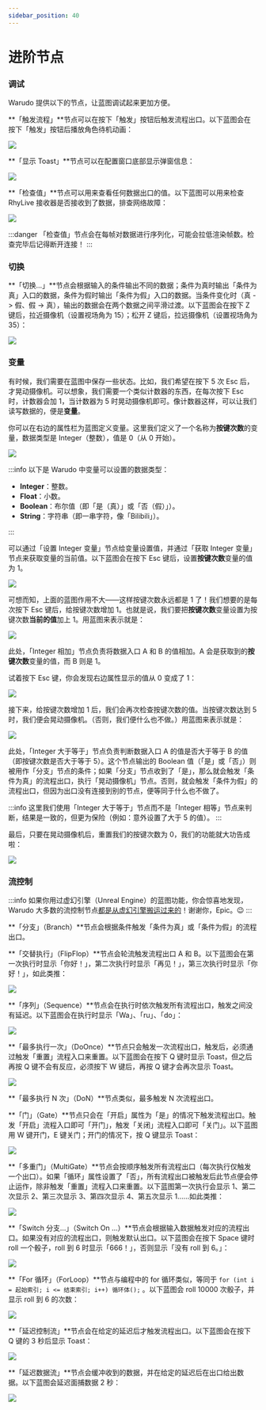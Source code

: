 ```yaml
---
sidebar_position: 40
---
```


# 进阶节点

### 调试

Warudo 提供以下的节点，让蓝图调试起来更加方便。

**「触发流程」**节点可以在按下「触发」按钮后触发流程出口。以下蓝图会在按下「触发」按钮后播放角色待机动画：

![](/doc-img/zh-blueprint-advanced-node-1.webp)

**「显示 Toast」**节点可以在配置窗口底部显示弹窗信息：

![](/doc-img/zh-blueprint-advanced-node-2.webp)

**「检查值」**节点可以用来查看任何数据出口的值。以下蓝图可以用来检查 RhyLive 接收器是否接收到了数据，排查网络故障：

![](/doc-img/zh-blueprint-advanced-node-3.webp)

:::danger
「检查值」节点会在每帧对数据进行序列化，可能会拉低渲染帧数。检查完毕后记得断开连接！
:::

### **切换**

**「切换…」**节点会根据输入的条件输出不同的数据；条件为真时输出「条件为真」入口的数据，条件为假时输出「条件为假」入口的数据。当条件变化时（真 -> 假、假 -> 真），输出的数据会在两个数据之间平滑过渡。以下蓝图会在按下 Z 键后，拉近摄像机（设置视场角为 15）；松开 Z 键后，拉远摄像机（设置视场角为 35）：

![](/doc-img/zh-blueprint-advanced-node-4.webp)

### 变量

有时候，我们需要在蓝图中保存一些状态。比如，我们希望在按下 5 次 Esc 后，才晃动摄像机。可以想象，我们需要一个类似计数器的东西，在每次按下 Esc 时，计数器会加 1，当计数器为 5 时晃动摄像机即可。像计数器这样，可以让我们读写数据的，便是**变量**。

你可以在右边的属性栏为蓝图定义变量。这里我们定义了一个名称为**按键次数**的变量，数据类型是 Integer（整数），值是 0（从 0 开始）。

![](/doc-img/zh-blueprint-advanced-node-5.webp)

:::info
以下是 Warudo 中变量可以设置的数据类型：

* **Integer**：整数。
* **Float**：小数。
* **Boolean**：布尔值（即「是（真）」或「否（假）」）。
* **String**：字符串（即一串字符，像「Bilibili」）。

:::

可以通过「设置 Integer 变量」节点给变量设置值，并通过「获取 Integer 变量」节点来获取变量的当前值。以下蓝图会在按下 Esc 键后，设置**按键次数**变量的值为 1。

![](/doc-img/zh-blueprint-advanced-node-6.webp)

可想而知，上面的蓝图作用不大——这样按键次数永远都是 1 了！我们想要的是每次按下 Esc 键后，给按键次数增加 1。也就是说，我们要把**按键次数**变量设置为按键次数**当前的值**加上 1。用蓝图来表示就是：

![](/doc-img/zh-blueprint-advanced-node-7.webp)

此处，「Integer 相加」节点负责将数据入口 A 和 B 的值相加。A 会是获取到的**按键次数**变量的值，而 B 则是 1。

试着按下 Esc 键，你会发现右边属性显示的值从 0 变成了 1：

![](/doc-img/zh-blueprint-advanced-node-8.webp)

接下来，给按键次数增加 1 后，我们会再次检查按键次数的值。当按键次数达到 5 时，我们便会晃动摄像机。（否则，我们便什么也不做。）用蓝图来表示就是：

![](/doc-img/zh-blueprint-advanced-node-9.webp)

此处，「Integer 大于等于」节点负责判断数据入口 A 的值是否大于等于 B 的值（即按键次数是否大于等于 5）。这个节点输出的 Boolean 值（「是」或「否」）则被用作「分支」节点的条件；如果「分支」节点收到了「是」，那么就会触发「条件为真」的流程出口，执行「晃动摄像机」节点。否则，就会触发「条件为假」的流程出口，但因为出口没有连接到别的节点，便等同于什么也不做了。

:::info
这里我们使用「Integer 大于等于」节点而不是「Integer 相等」节点来判断，结果是一致的，但更为保险（例如：意外设置了大于 5 的值）。
:::

最后，只要在晃动摄像机后，重置我们的按键次数为 0，我们的功能就大功告成啦：

![](/doc-img/zh-blueprint-advanced-node-10.webp)

### 流控制

:::info
如果你用过虚幻引擎（Unreal Engine）的蓝图功能，你会惊喜地发现，Warudo 大多数的流控制节点[都是从虚幻引擎搬运过来的](https://docs.unrealengine.com/4.26/zh-CN/ProgrammingAndScripting/Blueprints/UserGuide/FlowControl/)！谢谢你，Epic。😉
:::

**「分支」（Branch）**节点会根据条件触发「条件为真」或「条件为假」的流程出口。

**「交替执行」（FlipFlop）**节点会轮流触发流程出口 A 和 B。以下蓝图会在第一次执行时显示「你好！」，第二次执行时显示「再见！」，第三次执行时显示「你好！」，如此类推：

![](/doc-img/zh-blueprint-advanced-node-11.webp)

**「序列」（Sequence）**节点会在执行时依次触发所有流程出口，触发之间没有延迟。以下蓝图会在执行时显示「Wa」、「ru」、「do」：

![](/doc-img/zh-blueprint-advanced-node-12.webp)

**「最多执行一次」（DoOnce）**节点只会触发一次流程出口，触发后，必须通过触发「重置」流程入口来重置。以下蓝图会在按下 Q 键时显示 Toast，但之后再按 Q 键不会有反应，必须按下 W 键后，再按 Q 键才会再次显示 Toast。

![](/doc-img/zh-blueprint-advanced-node-13.webp)

**「最多执行 N 次」（DoN）**节点类似，最多触发 N 次流程出口。

**「门」（Gate）**节点只会在「开启」属性为「是」的情况下触发流程出口。触发「开启」流程入口即可「开门」，触发「关闭」流程入口即可「关门」。以下蓝图用 W 键开门，E 键关门；开门的情况下，按 Q 键显示 Toast：

![](/doc-img/zh-blueprint-advanced-node-14.webp)

**「多重门」（MultiGate）**节点会按顺序触发所有流程出口（每次执行仅触发一个出口）。如果「循环」属性设置了「否」，所有流程出口被触发后此节点便会停止运作，除非触发「重置」流程入口来重置。以下蓝图第一次执行会显示 1、第二次显示 2、第三次显示 3、第四次显示 4、第五次显示 1……如此类推：

![](/doc-img/zh-blueprint-advanced-node-15.webp)

**「Switch 分支…」（Switch On …）**节点会根据输入数据触发对应的流程出口。如果没有对应的流程出口，则触发默认出口。以下蓝图会在按下 Space 键时 roll 一个骰子，roll 到 6 时显示「666！」，否则显示「没有 roll 到 6。」：

![](/doc-img/zh-blueprint-advanced-node-16.webp)

**「For 循环」（ForLoop）**节点与编程中的 for 循环类似，等同于 `for (int i = 起始索引; i <= 结束索引; i++) 循环体();` 。以下蓝图会 roll 10000 次骰子，并显示 roll 到 6 的次数：

![](/doc-img/zh-blueprint-advanced-node-17.webp)

**「延迟控制流」**节点会在给定的延迟后才触发流程出口。以下蓝图会在按下 Q 键的 3 秒后显示 Toast：

![](/doc-img/zh-blueprint-advanced-node-18.webp)

**「延迟数据流」**节点会缓冲收到的数据，并在给定的延迟后在出口给出数据。以下蓝图会延迟面捕数据 2 秒：

![](/doc-img/zh-blueprint-advanced-node-19.webp)
